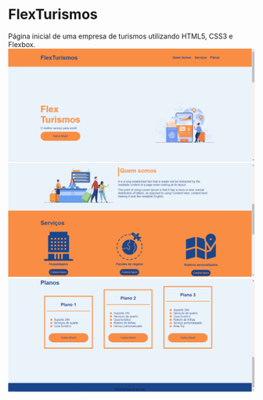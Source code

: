 # FlexTurismos
Página inicial de uma empresa de turismos utilizando HTML5, CSS3 e Flexbox.
<img src="./imagesReadme/dashboard.PNG" alt="Dashboard_parte1"/>
<img src="./imagesReadme/dashboard_parte2.PNG" alt="Dashboard_parte2"/>
<img src="./imagesReadme/dashboard_parte3.PNG" alt="Dashboard_parte3"/>
